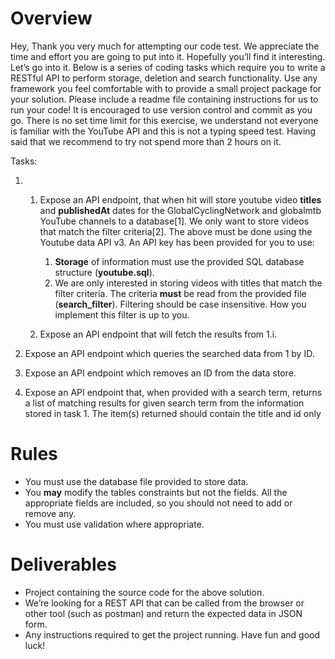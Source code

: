 # Overview

Hey, Thank you very much for attempting our code test. We appreciate the time and effort
you are going to put into it. Hopefully you’ll find it interesting. Let’s go into it.
Below is a series of coding tasks which require you to write a RESTful API to perform
storage, deletion and search functionality.
Use any framework you feel comfortable with to provide a small project package for your
solution. Please include a readme file containing instructions for us to run your code!
It is encouraged to use version control and commit as you go.
There is no set time limit for this exercise, we understand not everyone is familiar with the
YouTube API and this is not a typing speed test. Having said that we recommend to try not
spend more than 2 hours on it.

Tasks:

1. 1. Expose an API endpoint, that when hit will store youtube video **titles** and **publishedAt**
      dates for the GlobalCyclingNetwork and globalmtb YouTube channels to a database[1]. We
      only want to store videos that match the filter criteria[2].
      The above must be done using the Youtube data API v3. An API key has been provided
      for you to use:


      1. **Storage** of information must use the provided SQL database structure (**youtube.sql**).
      2. We are only interested in storing videos with titles that match the filter criteria. The
         criteria **must** be read from the provided file (**search_filter**). Filtering should be case
         insensitive. How you implement this filter is up to you.

    1. Expose an API endpoint that will fetch the results from 1.i.

2. Expose an API endpoint which queries the searched data from 1 by ID.
3. Expose an API endpoint which removes an ID from the data store.
4. Expose an API endpoint that, when provided with a search term, returns a list of matching
   results for given search term from the information stored in task 1. The item(s) returned
   should contain the title and id only

# Rules

- You must use the database file provided to store data.
- You **may** modify the tables constraints but not the fields. All the appropriate fields are
  included, so you should not need to add or remove any.
- You must use validation where appropriate.

# Deliverables

- Project containing the source code for the above solution.
- We’re looking for a REST API that can be called from the browser or other tool (such
  as postman) and return the expected data in JSON form.
- Any instructions required to get the project running.
  Have fun and good luck!
